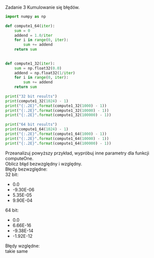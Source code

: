 Zadanie 3 
Kumulowanie się błędów. 
```py
import numpy as np
 
def compute1_64(iter):
    sum = 0
    addend = 1.0/iter
    for i in range(0, iter):
        sum += addend
    return sum
 
 
def compute1_32(iter):
    sum = np.float32(0.0)
    addend = np.float32(1/iter)
    for i in range(0, iter):
        sum += addend
    return sum
 
print("32 bit results")    
print(compute1_32(1024) - 1)
print("{:.2E}".format(compute1_32(1000) - 1))
print("{:.2E}".format(compute1_32(10000) - 1))
print("{:.2E}".format(compute1_32(100000) - 1))
 
print("64 bit results")
print(compute1_64(1024) - 1)
print("{:.2E}".format(compute1_64(1000) - 1))
print("{:.2E}".format(compute1_64(10000) - 1))
print("{:.2E}".format(compute1_64(100000) - 1))
```
Przeanalizuj powyższy przykład,    wypróbuj inne parametry dla funkcji computeOne.  
Oblicz błąd bezwzględny i względny.  
Błędy bezwzględne:  
32 bit:  
- 0.0
- -9.30E-06
- 5.35E-05
- 9.90E-04

64 bit:  
- 0.0
- 6.66E-16
- -9.38E-14
- -1.92E-12

Błędy względne:  
takie same